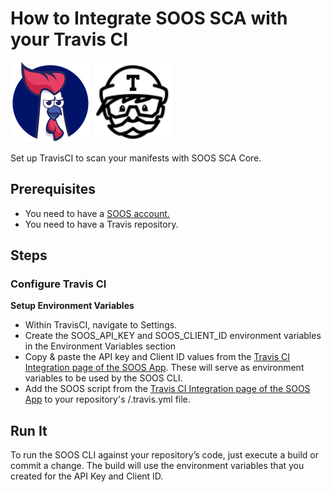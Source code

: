 # How to Integrate SOOS SCA with your Travis CI
<div>
<img src="../assets/img/SOOS-Icon.png" alt="SOOS" width="128" height="128">
<img src="../assets/img/travis-ci.png" alt="Travis" width="128" height="128">
</div>

Set up TravisCI to scan your manifests with SOOS SCA Core.

## Prerequisites

- You need to have a [SOOS account.](https://app.soos.io/register)
- You need to have a Travis repository.

## Steps

### **Configure Travis CI**
**Setup Environment Variables**

* Within TravisCI, navigate to Settings.
* Create the SOOS_API_KEY and SOOS_CLIENT_ID environment variables in the Environment Variables section
* Copy & paste the API key and Client ID values from the [Travis CI Integration page of the SOOS App](https://app.soos.io/integrate/sca?id=travis-ci).  These will serve as environment variables to be used by the SOOS CLI.
* Add the SOOS script from the [Travis CI Integration page of the SOOS App](https://app.soos.io/integrate/sca?id=travis-ci) to your repository's /.travis.yml file.

## Run It
To run the SOOS CLI against your repository’s code, just execute a build or commit a change. The build will use the environment variables that you created for the API Key and Client ID.


